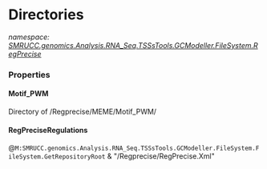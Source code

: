 ﻿# Directories
_namespace: [SMRUCC.genomics.Analysis.RNA_Seq.TSSsTools.GCModeller.FileSystem.RegPrecise](./index.md)_






### Properties

#### Motif_PWM
Directory of /Regprecise/MEME/Motif_PWM/
#### RegPreciseRegulations
@``M:SMRUCC.genomics.Analysis.RNA_Seq.TSSsTools.GCModeller.FileSystem.FileSystem.GetRepositoryRoot`` & "/Regprecise/RegPrecise.Xml"
